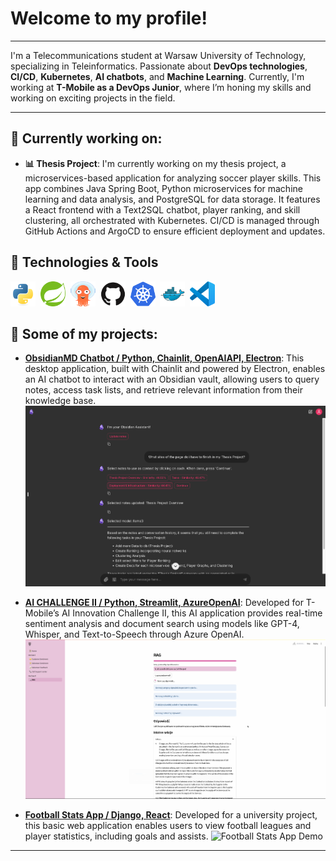 # Welcome to my profile!

---

I'm a Telecommunications student at Warsaw University of Technology, specializing in Teleinformatics. Passionate about **DevOps technologies**, **CI/CD**, **Kubernetes**, **AI chatbots**, and **Machine Learning**. Currently, I'm working at **T-Mobile as a DevOps Junior**, where I’m honing my skills and working on exciting projects in the field.

---

## 🚀 Currently working on:
- **📊 Thesis Project**: I'm currently working on my thesis project, a microservices-based application for analyzing soccer player skills. This app combines Java Spring Boot, Python microservices for machine learning and data analysis, and PostgreSQL for data storage. It features a React frontend with a Text2SQL chatbot, player ranking, and skill clustering, all orchestrated with Kubernetes. CI/CD is managed through GitHub Actions and ArgoCD to ensure efficient deployment and updates.


## 🔧 Technologies & Tools
<div>
  <img src="https://github.com/devicons/devicon/blob/master/icons/python/python-original.svg" title="Python" alt="Python" width="40" height="40"/>&nbsp;
  <img src="https://github.com/devicons/devicon/blob/master/icons/spring/spring-original.svg" title="Spring Boot" alt="Spring Boot" width="40" height="40"/>&nbsp;
  <img src="https://raw.githubusercontent.com/cncf/artwork/master/projects/argo/icon/color/argo-icon-color.svg" title="ArgoCD" alt="ArgoCD" width="40" height="40"/>&nbsp;
  <img src="https://github.com/devicons/devicon/blob/master/icons/github/github-original.svg" title="GitHub" alt="GitHub" width="40" height="40"/>&nbsp;
  <img src="https://github.com/devicons/devicon/blob/master/icons/kubernetes/kubernetes-plain.svg" title="Kubernetes" alt="Kubernetes" width="40" height="40"/>&nbsp;
  <img src="https://github.com/devicons/devicon/blob/master/icons/docker/docker-original.svg" title="Docker" alt="Docker" width="40" height="40"/>&nbsp;
  <img src="https://github.com/devicons/devicon/blob/master/icons/vscode/vscode-original.svg" title="Visual Studio Code" alt="Visual Studio Code" width="40" height="40"/>&nbsp;
</div>


## 💼 Some of my projects:
- **[ObsidianMD Chatbot / Python, Chainlit, OpenAIAPI, Electron](https://github.com/perrohombre/ObsidianMD_Chatbot)**: This desktop application, built with Chainlit and powered by Electron, enables an AI chatbot to interact with an Obsidian vault, allowing users to query notes, access task lists, and retrieve relevant information from their knowledge base.
![ObsidianMD Chatbot Demo](Demo.png)

- **[AI CHALLENGE II / Python, Streamlit, AzureOpenAI](https://github.com/perrohombre/AI-CHALLENGE-II)**: Developed for T-Mobile’s AI Innovation Challenge II, this AI application provides real-time sentiment analysis and document search using models like GPT-4, Whisper, and Text-to-Speech through Azure OpenAI.
![AI CHALLENGE II Demo](Demo_AI_Challenge_II.png)

- **[Football Stats App / Django, React](https://github.com/perrohombre/football-stats-app)**: Developed for a university project, this basic web application enables users to view football leagues and player statistics, including goals and assists.
![Football Stats App Demo](Demo_Paint.png)
___


